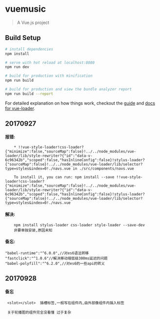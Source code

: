 # vuemusic

> A Vue.js project

## Build Setup

``` bash
# install dependencies
npm install

# serve with hot reload at localhost:8080
npm run dev

# build for production with minification
npm run build

# build for production and view the bundle analyzer report
npm run build --report
```

For detailed explanation on how things work, checkout the [guide](http://vuejs-templates.github.io/webpack/) and [docs for vue-loader](http://vuejs.github.io/vue-loader).

## 20170927
#### 报错:
        * !!vue-style-loader!css-loader?{"minimize":false,"sourceMap":false}!../../node_modules/vue-loader/lib/style-rewriter?{"id":"data-v-6c96342b","scoped":false,"hasInlineConfig":false}!stylus-loader?{"sourceMap":false}!../../node_modules/vue-loader/lib/selector?type=styles&index=0!./navs.vue in ./src/components/navs.vue

        To install it, you can run: npm install --save !!vue-style-loader!css-loader?{"minimize":false,"sourceMap":false}!../../node_modules/vue-loader/lib/style-rewriter?{"id":"data-v-6c96342b","scoped":false,"hasInlineConfig":false}!stylus-loader?{"sourceMap":false}!../../node_modules/vue-loader/lib/selector?type=styles&index=0!./navs.vue
#### 解决:
        npm install stylus-loader css-loader style-loader --save-dev
        非要单独安装,原因未知
#### 备忘:
    "babel-runtime":"^6.0.0",//对es6语法转移
    "fastclick":"^1.0.6"//解决移动端低级300ms延迟的问题
    "babel-polyfill":"^6.2.0",//对es6的一些api的转义

## 20170928
#### 备忘
     <slot></slot>  插槽标签,一般写在组件内,由外部像组件内插入标签

     关于轮播图的组件完全没看懂 过于复杂


